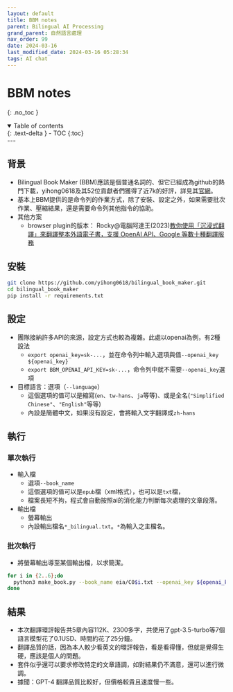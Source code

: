 ```yaml
---
layout: default
title: BBM notes
parent: Bilingual AI Processing
grand_parent: 自然語言處理
nav_order: 99
date: 2024-03-16
last_modified_date: 2024-03-16 05:28:34
tags: AI chat
---
```



# BBM notes
{: .no_toc }

<details open markdown="block">
  <summary>
    Table of contents
  </summary>
  {: .text-delta }
- TOC
{:toc}
</details>
---

## 背景

- Bilingual Book Maker (BBM)應該是個普通名詞的、但它已經成為github的熱門下載，yihong0618及其52位貢獻者們獲得了近7k的好評，詳見其[官網](https://github.com/yihong0618/bilingual_book_maker)。
- 基本上BBM提供的是命令列的作業方式，除了安裝、設定之外，如果需要批次作業、壓縮結果，還是需要命令列其他指令的協助。
- 其他方案
  - browser plugin的版本： Rocky@電腦阿達王(2023)[教你使用「沉浸式翻譯」來翻譯整本外語電子書，支援 OpenAI API、Google 等數十種翻譯服務](https://www.kocpc.com.tw/archives/489405)

## 安裝

```bash
git clone https://github.com/yihong0618/bilingual_book_maker.git
cd bilingual_book_maker
pip install -r requirements.txt
```

## 設定

- 團隊接納許多API的來源，設定方式也較為複雜。此處以openai為例，有2種設法
  - `export openai_key=sk-...`，並在命令列中輸入選項與值`--openai_key ${openai_key}`
  - `export BBM_OPENAI_API_KEY=sk-...`，命令列中就不需要`--openai_key`選項
- 目標語言：選項（`--language`）
  - 這個選項的值可以是縮寫(`en`、`tw-hans`、`ja`等等)、或是全名(`"Simplified Chinese"`、`"English"`等等)
  - 內設是簡體中文，如果沒有設定，會將輸入文字翻譯成`zh-hans`

## 執行

### 單次執行

- 輸入檔
  - 選項`--book_name`
  - 這個選項的值可以是`epub`檔（xml格式），也可以是`txt`檔，
  - 檔案長短不拘，程式會自動按照ai的消化能力判斷每次處理的文章段落。
- 輸出檔
  - 螢幕輸出
  - 內設輸出檔名`*_bilingual.txt`。`*`為輸入之主檔名。

### 批次執行

- 將螢幕輸出導至某個輸出檔，以求簡潔。

```bash
for i in {2..6};do 
  python3 make_book.py --book_name eia/C0$i.txt --openai_key ${openai_key} --language English > eia/E0$i.txt
done
```

## 結果

- 本次翻譯環評報告共5章內容112K、2300多字，共使用了gpt-3.5-turbo等7個語言模型花了0.1USD、時間約花了25分鐘。
- 翻譯品質的話，因為本人較少看英文的環評報告，看是看得懂，但就是覺得生硬，應該是個人的問題。
- 套件似乎還可以要求修改特定的文章語調，如對結果仍不滿意，還可以進行微調。
- 據聞：GPT-4 翻譯品質比較好，但價格較貴且速度慢一些。
